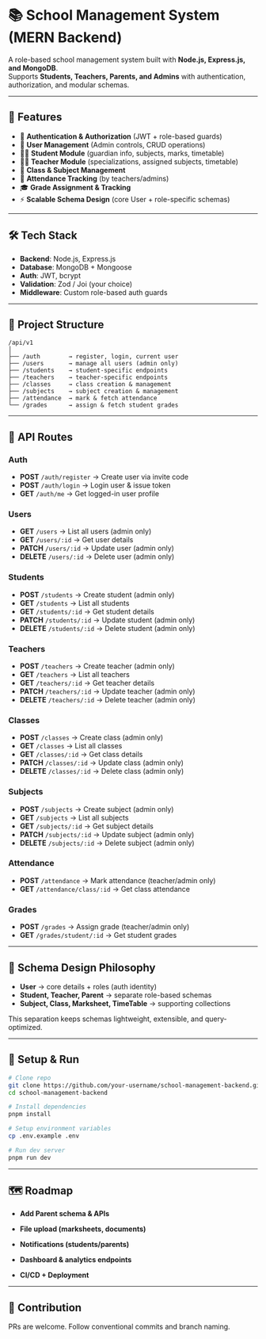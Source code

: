 # 📚 School Management System (MERN Backend)

A role-based school management system built with **Node.js, Express.js, and MongoDB**.  
Supports **Students, Teachers, Parents, and Admins** with authentication, authorization, and modular schemas.

---

## 🚀 Features
- 🔐 **Authentication & Authorization** (JWT + role-based guards)
- 👥 **User Management** (Admin controls, CRUD operations)
- 🧑‍🎓 **Student Module** (guardian info, subjects, marks, timetable)
- 👨‍🏫 **Teacher Module** (specializations, assigned subjects, timetable)
- 🏫 **Class & Subject Management**
- 📝 **Attendance Tracking** (by teachers/admins)
- 🎓 **Grade Assignment & Tracking**
- ⚡ **Scalable Schema Design** (core User + role-specific schemas)

---

## 🛠 Tech Stack
- **Backend**: Node.js, Express.js  
- **Database**: MongoDB + Mongoose  
- **Auth**: JWT, bcrypt  
- **Validation**: Zod / Joi (your choice)  
- **Middleware**: Custom role-based auth guards  

---

## 📂 Project Structure
```plaintext
/api/v1
│
├── /auth        → register, login, current user
├── /users       → manage all users (admin only)
├── /students    → student-specific endpoints
├── /teachers    → teacher-specific endpoints
├── /classes     → class creation & management
├── /subjects    → subject creation & management
├── /attendance  → mark & fetch attendance
└── /grades      → assign & fetch student grades

```

---

## 🔑 API Routes

### Auth
- **POST** `/auth/register` → Create user via invite code  
- **POST** `/auth/login` → Login user & issue token  
- **GET** `/auth/me` → Get logged-in user profile  

### Users
- **GET** `/users` → List all users (admin only)  
- **GET** `/users/:id` → Get user details  
- **PATCH** `/users/:id` → Update user (admin only)  
- **DELETE** `/users/:id` → Delete user (admin only)  

### Students
- **POST** `/students` → Create student (admin only)  
- **GET** `/students` → List all students  
- **GET** `/students/:id` → Get student details  
- **PATCH** `/students/:id` → Update student (admin only)  
- **DELETE** `/students/:id` → Delete student (admin only)  

### Teachers
- **POST** `/teachers` → Create teacher (admin only)  
- **GET** `/teachers` → List all teachers  
- **GET** `/teachers/:id` → Get teacher details  
- **PATCH** `/teachers/:id` → Update teacher (admin only)  
- **DELETE** `/teachers/:id` → Delete teacher (admin only)  

### Classes
- **POST** `/classes` → Create class (admin only)  
- **GET** `/classes` → List all classes  
- **GET** `/classes/:id` → Get class details  
- **PATCH** `/classes/:id` → Update class (admin only)  
- **DELETE** `/classes/:id` → Delete class (admin only)  

### Subjects
- **POST** `/subjects` → Create subject (admin only)  
- **GET** `/subjects` → List all subjects  
- **GET** `/subjects/:id` → Get subject details  
- **PATCH** `/subjects/:id` → Update subject (admin only)  
- **DELETE** `/subjects/:id` → Delete subject (admin only)  

### Attendance
- **POST** `/attendance` → Mark attendance (teacher/admin only)  
- **GET** `/attendance/class/:id` → Get class attendance  

### Grades
- **POST** `/grades` → Assign grade (teacher/admin only)  
- **GET** `/grades/student/:id` → Get student grades  

---

## 🧩 Schema Design Philosophy
- **User** → core details + roles (auth identity)  
- **Student, Teacher, Parent** → separate role-based schemas  
- **Subject, Class, Marksheet, TimeTable** → supporting collections  

This separation keeps schemas lightweight, extensible, and query-optimized.

---

## 🚦 Setup & Run
```bash
# Clone repo
git clone https://github.com/your-username/school-management-backend.git
cd school-management-backend

# Install dependencies
pnpm install

# Setup environment variables
cp .env.example .env

# Run dev server
pnpm run dev
```

---

## 🗺 Roadmap

- **Add Parent schema & APIs**

- **File upload (marksheets, documents)**

- **Notifications (students/parents)**

- **Dashboard & analytics endpoints**

- **CI/CD + Deployment**

---

## 🤝 Contribution

PRs are welcome. Follow conventional commits and branch naming.